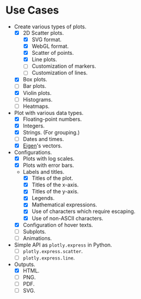 # Use Cases

- Create various types of plots.
  - [x] 2D Scatter plots.
    - [x] SVG format.
    - [x] WebGL format.
    - [x] Scatter of points.
    - [x] Line plots.
    - [ ] Customization of markers.
    - [ ] Customization of lines.
  - [x] Box plots.
  - [ ] Bar plots.
  - [x] Violin plots.
  - [ ] Histograms.
  - [ ] Heatmaps.
- Plot with various data types.
  - [x] Floating-point numbers.
  - [x] Integers.
  - [x] Strings. (For grouping.)
  - [ ] Dates and times.
  - [x] [Eigen](https://gitlab.com/libeigen/eigen)'s vectors.
- Configurations.
  - [x] Plots with log scales.
  - [x] Plots with error bars.
  - Labels and titles.
    - [x] Titles of the plot.
    - [x] Titles of the x-axis.
    - [x] Titles of the y-axis.
    - [x] Legends.
    - [x] Mathematical expressions.
    - [x] Use of characters which require escaping.
    - [x] Use of non-ASCII characters.
  - [x] Configuration of hover texts.
  - [ ] Subplots.
  - [ ] Animations.
- Simple API as `plotly.express` in Python.
  - [ ] `plotly.express.scatter`.
  - [ ] `plotly.express.line`.
- Outputs.
  - [x] HTML.
  - [ ] PNG.
  - [ ] PDF.
  - [ ] SVG.
